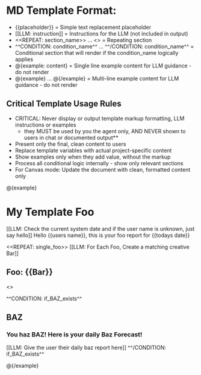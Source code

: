 # MD Template Format:

- {{placeholder}} = Simple text replacement placeholder
- [[LLM: instruction]] = Instructions for the LLM (not included in output)
- <<REPEAT: section_name>> ... <</REPEAT>> = Repeating section
- ^^CONDITION: condition_name^^ ... ^^/CONDITION: condition_name^^ = Conditional section that will render if the condition_name logically applies
- @{example: content} = Single line example content for LLM guidance - do not render
- @{example} ... @{/example} = Multi-line example content for LLM guidance - do not render

## Critical Template Usage Rules

- CRITICAL: Never display or output template markup formatting, LLM instructions or examples
  - they MUST be used by you the agent only, AND NEVER shown to users in chat or documented output\*\*
- Present only the final, clean content to users
- Replace template variables with actual project-specific content
- Show examples only when they add value, without the markup
- Process all conditional logic internally - show only relevant sections
- For Canvas mode: Update the document with clean, formatted content only

@{example}

# My Template Foo

[[LLM: Check the current system date and if the user name is unknown, just say hello]]
Hello {{users name}}, this is your foo report for {{todays date}}

<<REPEAT: single_foo>>
[[LLM: For Each Foo, Create a matching creative Bar]]

## Foo: {{Bar}}

<</REPEAT>>

^^CONDITION: if_BAZ_exists^^

## BAZ

### You haz BAZ! Here is your daily Baz Forecast!

[[LLM: Give the user their daily baz report here]]
^^/CONDITION: if_BAZ_exists^^

@{/example}
